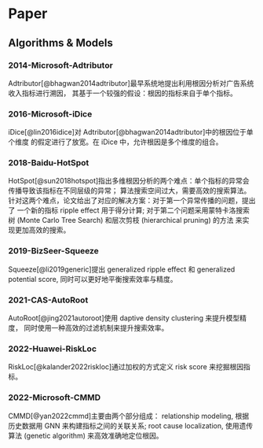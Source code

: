 # Paper

## Algorithms & Models

### 2014-Microsoft-Adtributor

Adtributor[@bhagwan2014adtributor]最早系统地提出利用根因分析对广告系统收入指标进行溯因，
其基于一个较强的假设：根因的指标来自于单个指标。

### 2016-Microsoft-iDice

iDice[@lin2016idice]对 Adtributor[@bhagwan2014adtributor]中的根因位于单个维度
的假定进行了放宽。在 iDice 中，允许根因是多个维度的组合。

### 2018-Baidu-HotSpot

HotSpot[@sun2018hotspot]指出多维根因分析的两个难点：单个指标的异常会传播导致该指标在不同层级的异常；
算法搜索空间过大，需要高效的搜索算法。针对这两个难点，论文给出了对应的解决方案：对于第一个异常传播的问题，提出了
一个新的指标 ripple effect 用于得分计算; 对于第二个问题采用蒙特卡洛搜索树 (Monte Carlo Tree Search) 和层次剪枝 (hierarchical pruning) 的方法
来实现更加高效的搜索。


### 2019-BizSeer-Squeeze

Squeeze[@li2019generic]提出 generalized ripple effect 和 generalized potential score,
同时可以更好地平衡搜索效率与精度。


### 2021-CAS-AutoRoot
AutoRoot[@jing2021autoroot]使用 daptive density clustering 来提升模型精度，
同时使用一种高效的过滤机制来提升搜索效率。

### 2022-Huawei-RiskLoc

RiskLoc[@kalander2022riskloc]通过加权的方式定义 risk score 来挖掘根因指标。

### 2022-Microsoft-CMMD

CMMD[@yan2022cmmd]主要由两个部分组成：
relationship modeling, 根据历史数据用 GNN 来构建指标之间的关联关系;
root cause localization, 使用遗传算法 (genetic algorithm) 来高效准确地定位根因。


